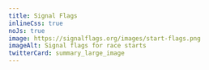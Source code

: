 ```yaml
---
title: Signal Flags
inlineCss: true
noJs: true
image: https://signalflags.org/images/start-flags.png
imageAlt: Signal flags for race starts
twitterCard: summary_large_image
---
```

